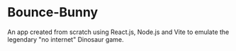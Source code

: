 # Bounce-Bunny
An app created from scratch using React.js, Node.js and Vite to emulate the legendary "no internet" Dinosaur game.
